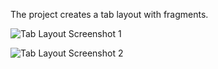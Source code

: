 The project creates a tab layout with fragments.

![Tab Layout Screenshot 1](/TabLayout/screeenshots/screeenshots/Screenshot_2017-02-21-20-26-22-331.jpg?raw=true)

![Tab Layout Screenshot 2](/TabLayout/screeenshots/Screenshot_2017-02-21-20-26-16-577.jpg?raw=true)
